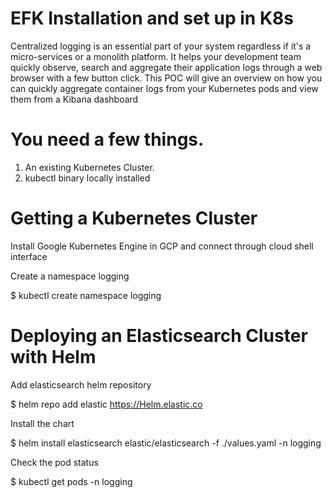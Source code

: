 # EFK Installation and set up in K8s

Centralized logging is an essential part of your system regardless if it's a micro-services or a monolith platform. It helps your development team quickly observe, search and aggregate their application logs through a web browser with a few button click.
This POC will give an overview on how you can quickly aggregate container logs from your Kubernetes pods and view them from a Kibana dashboard

# You need a few things.
1.	An existing Kubernetes Cluster.
2.	kubectl binary locally installed

# Getting a Kubernetes Cluster
Install Google Kubernetes Engine in GCP and connect through cloud shell interface

Create a namespace logging

$ kubectl create namespace logging

# Deploying an Elasticsearch Cluster with Helm
Add elasticsearch helm repository

$ helm repo add elastic https://Helm.elastic.co

Install the chart

$ helm install elasticsearch elastic/elasticsearch -f ./values.yaml -n logging

Check the pod status

$ kubectl get pods -n logging

